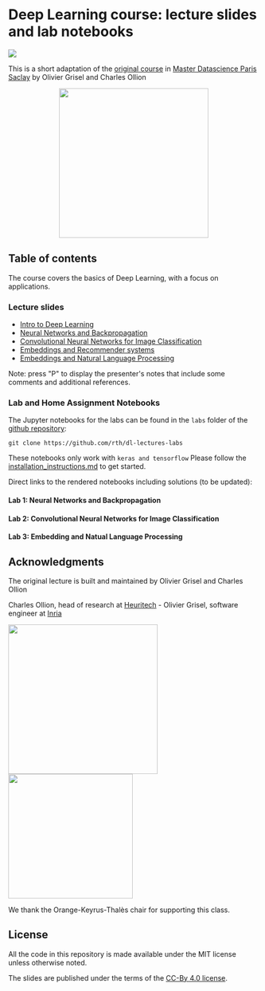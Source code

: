 # Deep Learning course: lecture slides and lab notebooks

<a href="https://mybinder.org/v2/gh/rth/dl-lectures-labs/master">
  <img src="https://mybinder.org/badge.svg" />
</a>

This is a short adaptation of the
[original course](https://github.com/m2dsupsdlclass/lectures-labs) in
[Master Datascience Paris Saclay](http://datascience-x-master-paris-saclay.fr)
by Olivier Grisel and Charles Ollion  


<p style="text-align: center">
<a href="http://datascience-x-master-paris-saclay.fr/"><img
  src="slides/03_conv_nets/images/Logo_Master_Datascience.png" width="300"/></a>
</p>


## Table of contents

The course covers the basics of Deep Learning, with a focus on applications.

### Lecture slides

  - [Intro to Deep Learning](https://s3-eu-west-1.amazonaws.com/public-sym/dl-lectures-labs/01_intro_to_deep_learning/index.html)
  - [Neural Networks and Backpropagation](https://s3-eu-west-1.amazonaws.com/public-sym/dl-lectures-labs/02_backprop/index.html)
  - [Convolutional Neural Networks for Image Classification](https://s3-eu-west-1.amazonaws.com/public-sym/dl-lectures-labs/03_conv_nets/index.html)
  - [Embeddings and Recommender systems](https://s3-eu-west-1.amazonaws.com/public-sym/dl-lectures-labs/04_recommender_systems/index.html)
  - [Embeddings and Natural Language Processing](https://s3-eu-west-1.amazonaws.com/public-sym/dl-lectures-labs/05_deep_nlp/index.html)

Note: press "P" to display the presenter's notes that include some comments and
additional references.

### Lab and Home Assignment Notebooks

The Jupyter notebooks for the labs can be found in the `labs` folder of
the [github repository](https://github.com/rth/dl-lectures-labs/):

    git clone https://github.com/rth/dl-lectures-labs

These notebooks only work with `keras and tensorflow`
Please follow the [installation\_instructions.md](
https://github.com/rth/dl-lectures-labs/blob/master/installation_instructions.md)
to get started.

Direct links to the rendered notebooks including solutions (to be updated): 

#### Lab 1: Neural Networks and Backpropagation

#### Lab 2: Convolutional Neural Networks for Image Classification

#### Lab 3: Embedding and Natual Language Processing


## Acknowledgments

The original lecture is built and maintained by Olivier Grisel and Charles Ollion

Charles Ollion, head of research at [Heuritech](http://www.heuritech.com) -
Olivier Grisel, software engineer at
[Inria](https://team.inria.fr/parietal/en)

<a href="http://www.heuritech.com"> <img src="slides/03_conv_nets/images/heuritech-logo.png" width="300"/></a>
<a href="https://team.inria.fr/parietal/en"><img src="slides/03_conv_nets/images/inria-logo.png" width="250"/></a>

We thank the  Orange-Keyrus-Thalès chair for supporting this class.

## License

All the code in this repository is made available under the MIT license
unless otherwise noted.

The slides are published under the terms of the [CC-By 4.0
license](https://creativecommons.org/licenses/by/4.0/).
